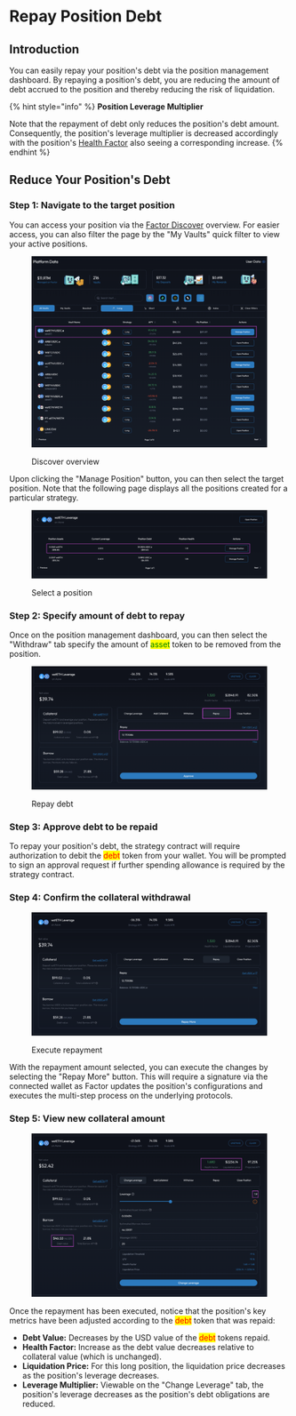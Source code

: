 # Repay Position Debt

## Introduction

You can easily repay your position's debt via the position management dashboard. By repaying a position's debt, you are reducing the amount of debt accrued to the position and thereby reducing the risk of liquidation.

{% hint style="info" %}
**Position Leverage Multiplier**

Note that the repayment of debt only reduces the position's debt amount. Consequently, the position's leverage multiplier is decreased accordingly with the position's [Health Factor](../../../getting-started/glossary.md#health-factor) also seeing a corresponding increase.
{% endhint %}

## Reduce Your Position's Debt

### Step 1: Navigate to the target position

You can access your position via the [Factor Discover](https://app.factor.fi/discover) overview. For easier access, you can also filter the page by the "My Vaults" quick filter to view your active positions.

<figure><img src="../../../.gitbook/assets/Discover_Leverage_ViewExisting.png" alt=""><figcaption><p>Discover overview</p></figcaption></figure>

Upon clicking the "Manage Position" button, you can then select the target position. Note that the following page displays all the positions created for a particular strategy.

<figure><img src="../../../.gitbook/assets/Discover_Leverage_RepaySelect.png" alt=""><figcaption><p>Select a position</p></figcaption></figure>

### Step 2: Specify amount of debt to repay

Once on the position management dashboard, you can then select the "Withdraw" tab specify the amount of <mark style="color:green;">asset</mark> token to be removed from the position.

<figure><img src="../../../.gitbook/assets/Discover_Leverage_RepayApprove.png" alt=""><figcaption><p>Repay debt</p></figcaption></figure>

### Step 3: Approve debt to be repaid

To repay your position's debt, the strategy contract will require authorization to debit the <mark style="color:red;">debt</mark> token from your wallet. You will be prompted to sign an approval request if further spending allowance is required by the strategy contract.

### Step 4: Confirm the collateral withdrawal

<figure><img src="../../../.gitbook/assets/Discover_Leverage_Repay.png" alt=""><figcaption><p>Execute repayment</p></figcaption></figure>

With the repayment amount selected, you can execute the changes by selecting the "Repay More" button. This will require a signature via the connected wallet as Factor updates the position's configurations and executes the multi-step process on the underlying protocols.

### Step 5: View new collateral amount

<figure><img src="../../../.gitbook/assets/Discover_Leverage_RepaySuccess.png" alt=""><figcaption></figcaption></figure>

Once the repayment has been executed, notice that the position's key metrics have been adjusted according to the <mark style="color:red;">debt</mark> token that was repaid:

* **Debt Value:** Decreases by the USD value of the <mark style="color:red;">debt</mark> tokens repaid.
* **Health Factor:** Increase as the debt value decreases relative to collateral value (which is unchanged).
* **Liquidation Price:** For this long position, the liquidation price decreases as the position's leverage decreases.
* **Leverage Multiplier:** Viewable on the "Change Leverage" tab, the position's leverage decreases as the position's debt obligations are reduced.
